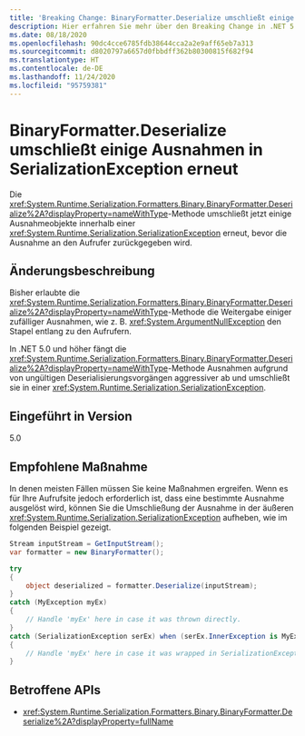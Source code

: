 ```yaml
---
title: 'Breaking Change: BinaryFormatter.Deserialize umschließt einige Ausnahmen erneut'
description: Hier erfahren Sie mehr über den Breaking Change in .NET 5.0, durch den BinaryFormatter.Deserialize einige Ausnahmeobjekte erneut mit SerializationException umschließt.
ms.date: 08/18/2020
ms.openlocfilehash: 90dc4cce6785fdb38644cca2a2e9aff65eb7a313
ms.sourcegitcommit: d8020797a6657d0fbbdff362b80300815f682f94
ms.translationtype: HT
ms.contentlocale: de-DE
ms.lasthandoff: 11/24/2020
ms.locfileid: "95759381"
---
```

# <a name="binaryformatterdeserialize-rewraps-some-exceptions-in-serializationexception"></a>BinaryFormatter.Deserialize umschließt einige Ausnahmen in SerializationException erneut

Die <xref:System.Runtime.Serialization.Formatters.Binary.BinaryFormatter.Deserialize%2A?displayProperty=nameWithType>-Methode umschließt jetzt einige Ausnahmeobjekte innerhalb einer <xref:System.Runtime.Serialization.SerializationException> erneut, bevor die Ausnahme an den Aufrufer zurückgegeben wird.

## <a name="change-description"></a>Änderungsbeschreibung

Bisher erlaubte die <xref:System.Runtime.Serialization.Formatters.Binary.BinaryFormatter.Deserialize%2A?displayProperty=nameWithType>-Methode die Weitergabe einiger zufälliger Ausnahmen, wie z. B. <xref:System.ArgumentNullException> den Stapel entlang zu den Aufrufern.

In .NET 5.0 und höher fängt die <xref:System.Runtime.Serialization.Formatters.Binary.BinaryFormatter.Deserialize%2A?displayProperty=nameWithType>-Methode Ausnahmen aufgrund von ungültigen Deserialisierungsvorgängen aggressiver ab und umschließt sie in einer <xref:System.Runtime.Serialization.SerializationException>.

## <a name="version-introduced"></a>Eingeführt in Version

5.0

## <a name="recommended-action"></a>Empfohlene Maßnahme

In denen meisten Fällen müssen Sie keine Maßnahmen ergreifen. Wenn es für Ihre Aufrufsite jedoch erforderlich ist, dass eine bestimmte Ausnahme ausgelöst wird, können Sie die Umschließung der Ausnahme in der äußeren <xref:System.Runtime.Serialization.SerializationException> aufheben, wie im folgenden Beispiel gezeigt.

```csharp
Stream inputStream = GetInputStream();
var formatter = new BinaryFormatter();

try
{
    object deserialized = formatter.Deserialize(inputStream);
}
catch (MyException myEx)
{
    // Handle 'myEx' here in case it was thrown directly.
}
catch (SerializationException serEx) when (serEx.InnerException is MyException myEx)
{
    // Handle 'myEx' here in case it was wrapped in SerializationException.
}
```

## <a name="affected-apis"></a>Betroffene APIs

- <xref:System.Runtime.Serialization.Formatters.Binary.BinaryFormatter.Deserialize%2A?displayProperty=fullName>

<!--

### Affected APIs

- `Overload:System.Runtime.Serialization.Formatters.Binary.BinaryFormatter.Deserialize`

### Category

Serialization

-->
